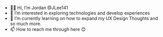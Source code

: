 - 👋🏼 Hi, I’m Jordan @JLee141
- 👀 I’m interested in exploring technologies and develop experiences
- 🌱 I’m currently learning on how to expand my UX Design Thoughts and so much more.
- 📫 How to reach me through here 😊

<!---
JLee141/JLee141 is a ✨ special ✨ repository because its `README.md` (this file) appears on your GitHub profile.
You can click the Preview link to take a look at your changes.
--->
